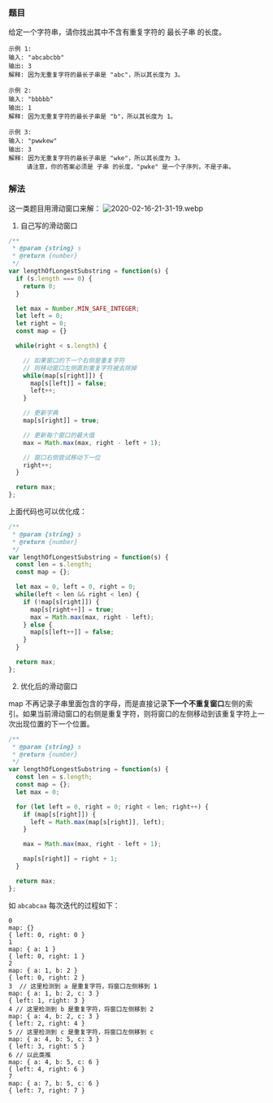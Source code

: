 ### 题目
给定一个字符串，请你找出其中不含有重复字符的 最长子串 的长度。

```
示例 1:
输入: "abcabcbb"
输出: 3 
解释: 因为无重复字符的最长子串是 "abc"，所以其长度为 3。

示例 2:
输入: "bbbbb"
输出: 1
解释: 因为无重复字符的最长子串是 "b"，所以其长度为 1。

示例 3:
输入: "pwwkew"
输出: 3
解释: 因为无重复字符的最长子串是 "wke"，所以其长度为 3。
     请注意，你的答案必须是 子串 的长度，"pwke" 是一个子序列，不是子串。
```

### 解法
这一类题目用滑动窗口来解：
![2020-02-16-21-31-19.webp](https://qn-static.felixzzz.cn/2020-02-16-21-31-19.webp)

1. 自己写的滑动窗口
```js
/**
 * @param {string} s
 * @return {number}
 */
var lengthOfLongestSubstring = function(s) {
  if (s.length === 0) {
    return 0;
  }

  let max = Number.MIN_SAFE_INTEGER;
  let left = 0;
  let right = 0;
  const map = {}

  while(right < s.length) {

    // 如果窗口的下一个右侧是重复字符
    // 则移动窗口左侧直到重复字符被去除掉
    while(map[s[right]]) {
      map[s[left]] = false;
      left++;
    }

    // 更新字典
    map[s[right]] = true;

    // 更新每个窗口的最大值
    max = Math.max(max, right - left + 1);

    // 窗口右侧尝试移动下一位
    right++;
  }

  return max;
};
```

上面代码也可以优化成：
```js
/**
 * @param {string} s
 * @return {number}
 */
var lengthOfLongestSubstring = function(s) {
  const len = s.length;
  const map = {};

  let max = 0, left = 0, right = 0;
  while(left < len && right < len) {
    if (!map[s[right]]) {
      map[s[right++]] = true;
      max = Math.max(max, right - left);
    } else {
      map[s[left++]] = false;
    }
  }

  return max;
};
```

2. 优化后的滑动窗口  

map 不再记录子串里面包含的字母，而是直接记录**下一个不重复窗口**左侧的索引。如果当前滑动窗口的右侧是重复字符，则将窗口的左侧移动到该重复字符上一次出现位置的下一个位置。
```js
/**
 * @param {string} s
 * @return {number}
 */
var lengthOfLongestSubstring = function(s) {
  const len = s.length;
  const map = {};
  let max = 0;

  for (let left = 0, right = 0; right < len; right++) {
    if (map[s[right]]) {
      left = Math.max(map[s[right]], left);
    }

    max = Math.max(max, right - left + 1);

    map[s[right]] = right + 1;
  }

  return max;
};
```

如 `abcabcaa` 每次迭代的过程如下：
```
0
map: {}
{ left: 0, right: 0 }
1
map: { a: 1 }
{ left: 0, right: 1 }
2
map: { a: 1, b: 2 }
{ left: 0, right: 2 }
3  // 这里检测到 a 是重复字符，将窗口左侧移到 1
map: { a: 1, b: 2, c: 3 }
{ left: 1, right: 3 }
4 // 这里检测到 b 是重复字符，将窗口左侧移到 2
map: { a: 4, b: 2, c: 3 }
{ left: 2, right: 4 }
5 // 这里检测到 c 是重复字符，将窗口左侧移到 c
map: { a: 4, b: 5, c: 3 }
{ left: 3, right: 5 }
6 // 以此类推
map: { a: 4, b: 5, c: 6 }
{ left: 4, right: 6 }
7
map: { a: 7, b: 5, c: 6 }
{ left: 7, right: 7 }
```